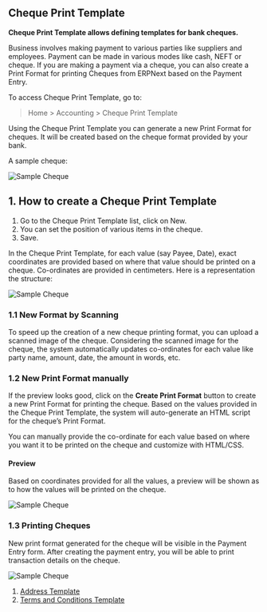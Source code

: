 ## Cheque Print Template

**Cheque Print Template allows defining templates for bank cheques.**

Business involves making payment to various parties like suppliers and employees. Payment can be made in various modes like cash, NEFT or cheque. If you are making a payment via a cheque, you can also create a Print Format for printing Cheques from ERPNext based on the Payment Entry.

To access Cheque Print Template, go to:

> Home > Accounting > Cheque Print Template

Using the Cheque Print Template you can generate a new Print Format for cheques. It will be created based on the cheque format provided by your bank.

A sample cheque:

![Sample Cheque](https://docs.erpnext.com/files/sample-cheque.jpg)

## 1\. How to create a Cheque Print Template

1.  Go to the Cheque Print Template list, click on New.
2.  You can set the position of various items in the cheque.
3.  Save.

In the Cheque Print Template, for each value (say Payee, Date), exact coordinates are provided based on where that value should be printed on a cheque. Co-ordinates are provided in centimeters. Here is a representation the structure:

![Sample Cheque](https://docs.erpnext.com/files/cheque-1.png)

### 1.1 New Format by Scanning

To speed up the creation of a new cheque printing format, you can upload a scanned image of the cheque. Considering the scanned image for the cheque, the system automatically updates co-ordinates for each value like party name, amount, date, the amount in words, etc.

### 1.2 New Print Format manually

If the preview looks good, click on the **Create Print Format** button to create a new Print Format for printing the cheque. Based on the values provided in the Cheque Print Template, the system will auto-generate an HTML script for the cheque’s Print Format.

You can manually provide the co-ordinate for each value based on where you want it to be printed on the cheque and customize with HTML/CSS.

#### Preview

Based on coordinates provided for all the values, a preview will be shown as to how the values will be printed on the cheque.

![Sample Cheque](https://docs.erpnext.com/files/cheque-2.png)

### 1.3 Printing Cheques

New print format generated for the cheque will be visible in the Payment Entry form. After creating the payment entry, you will be able to print transaction details on the cheque.

![Sample Cheque](https://docs.erpnext.com/files/cheque-3.gif)

1.  [Address Template](https://docs.erpnext.com/docs/v13/user/manual/en/setting-up/print/address-template)
2.  [Terms and Conditions Template](https://docs.erpnext.com/docs/v13/user/manual/en/setting-up/print/terms-and-conditions)